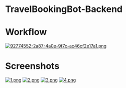 # TravelBookingBot-Backend


# Workflow
[![92774552-2a87-4a0e-9f7c-ac46cf2e17a1.png](https://i.postimg.cc/Hs5xLHvG/92774552-2a87-4a0e-9f7c-ac46cf2e17a1.png)](https://postimg.cc/TpdG78XQ)


# Screenshots
[![1.png](https://i.postimg.cc/K8HssSFz/1.png)](https://postimg.cc/TKn9psKM)
[![2.png](https://i.postimg.cc/yxjLm2v7/2.png)](https://postimg.cc/1Vg0PCkd)
[![3.png](https://i.postimg.cc/RVCsSVZh/3.png)](https://postimg.cc/7bcMX47r)
[![4.png](https://i.postimg.cc/wjZ0QXcR/4.png)](https://postimg.cc/21dQzBtC)
